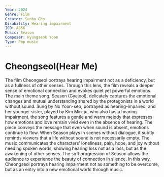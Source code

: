 ```yaml
---
Year: 2024
Genre: Film
Creator: Sunho Cho
Disability: Hearing impairment
ICD: AB56
Music: Season
Composer: Hyungseok Yoon
Type: Pop music
---
```


# Cheongseol(Hear Me)

 The film Cheongseol portrays hearing impairment not as a deficiency, but as a fullness of other senses. Through this lens, the film reveals a deeper sense of emotional connection and evokes quiet yet powerful emotions. The main theme song, Season (Gyejeol), delicately captures the emotional changes and mutual understanding shared by the protagonists in a world without sound. Sung by No Yoon-seo, portrayed as hearing-impaired, and her younger sister, played by Kim Min-ju, who also has a hearing impairment, the song features a gentle and warm melody that expresses how emotions and love remain vivid even in the absence of hearing. The piece conveys the message that even when sound is absent, emotions continue to flow. When Season plays in scenes without dialogue, it subtly reminds viewers that a life without sound is not necessarily empty. The music communicates the characters’ loneliness, pain, hope, and joy without needing spoken words, showing hearing loss not as a loss, but as the awakening of other senses. The soft progression of Season allows the audience to experience the beauty of connection in silence. In this way, Cheongseol portrays hearing impairment not as something to be overcome, but as an entry into a new emotional world through music.
